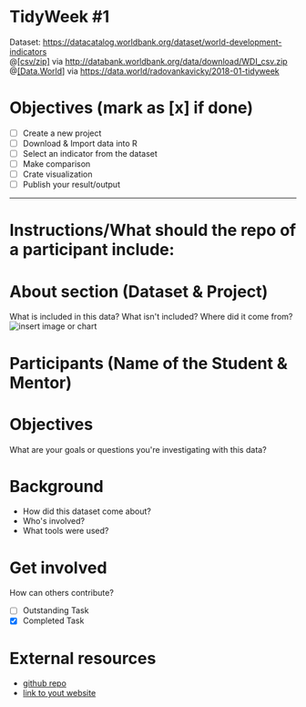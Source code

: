 # TidyWeek #1

Dataset: https://datacatalog.worldbank.org/dataset/world-development-indicators <br>
@[[csv/zip]](http://databank.worldbank.org/data/download/WDI_csv.zip) via http://databank.worldbank.org/data/download/WDI_csv.zip <br>
@[[Data.World]](https://data.world/radovankavicky/2018-01-tidyweek) via https://data.world/radovankavicky/2018-01-tidyweek<br>

# Objectives (mark as [x] if done)
- [ ] Create a new project
- [ ] Download & Import data into R
- [ ] Select an indicator from the dataset
- [ ] Make comparison
- [ ] Crate visualization
- [ ] Publish your result/output 
-------------------------------------------------------------------------------------------
# Instructions/What should the repo of a participant include:

# About section (Dataset & Project)
What is included in this data? What isn't included? Where did it come from?
![insert image or chart](https://github.com/rfordatascience/tidyweek/blob/master/rest/31736571%20(1).png)

# Participants (Name of the Student & Mentor)

# Objectives 
What are your goals or questions you're investigating with this data?

# Background
* How did this dataset come about?
* Who's involved?
* What tools were used?

# Get involved
How can others contribute?
- [ ] Outstanding Task
- [x] Completed Task

# External resources
* [github repo](https://github.com/you/your-repo)
* [link to yout website](https://mywebsite.com)
